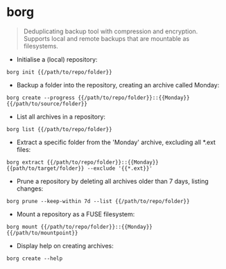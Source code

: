 # borg

> Deduplicating backup tool with compression and encryption.
> Supports local and remote backups that are mountable as filesystems.

- Initialise a (local) repository:

`borg init {{/path/to/repo/folder}}`

- Backup a folder into the repository, creating an archive called Monday:

`borg create --progress {{/path/to/repo/folder}}::{{Monday}} {{/path/to/source/folder}}`

- List all archives in a repository:

`borg list {{/path/to/repo/folder}}`

- Extract a specific folder from the 'Monday' archive, excluding all *.ext files:

`borg extract {{/path/to/repo/folder}}::{{Monday}} {{path/to/target/folder}} --exclude '{{*.ext}}'`

- Prune a repository by deleting all archives older than 7 days, listing changes:

`borg prune --keep-within 7d --list {{/path/to/repo/folder}}`

- Mount a repository as a FUSE filesystem:

`borg mount {{/path/to/repo/folder}}::{{Monday}} {{/path/to/mountpoint}}`

- Display help on creating archives:

`borg create --help`
